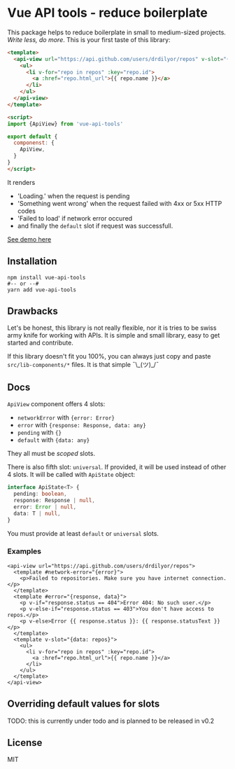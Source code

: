 # Vue API tools - reduce boilerplate

This package helps to reduce boilerplate in small to medium-sized projects.
*Write less, do more*. This is your first taste of this library:

```html
<template>
  <api-view url="https://api.github.com/users/drdilyor/repos" v-slot="{data: repos}">
    <ul>
      <li v-for="repo in repos" :key="repo.id">
        <a :href="repo.html_url">{{ repo.name }}</a>
      </li>
    </ul>
  </api-view>
</template>

<script>
import {ApiView} from 'vue-api-tools'

export default {
  componenst: {
    ApiView,
  }
}
</script>
```

It renders
- 'Loading.' when the request is pending
- 'Something went wrong' when the request failed with 4xx or 5xx HTTP codes
- 'Failed to load' if network error occured 
- and finally the `default` slot if request was successfull.

[See demo here](https://codesandbox.io/s/vue-api-tools-example-ke8uv?file=/src/App.vue)

## Installation
```shell
npm install vue-api-tools
#-- or --#
yarn add vue-api-tools
```

## Drawbacks
Let's be honest, this library is not really flexible, nor it is tries
to be swiss army knife for working with APIs. It is simple and small
library, easy to get started and contribute.

If this library doesn't fit you 100%, you can always just copy and
paste `src/lib-components/*` files. It is that simple ¯\\\_(ツ)_/¯

## Docs
`ApiView` component offers 4 slots:
- `networkError` with `{error: Error}`
- `error` with `{response: Response, data: any}`
- `pending` with `{}`
- `default` with `{data: any}`

They all must be *scoped* slots.

There is also fifth slot: `universal`. If provided, it will be used
instead of other 4 slots. It will be called with `ApiState` object:
```ts
interface ApiState<T> {
  pending: boolean,
  response: Response | null,
  error: Error | null,
  data: T | null,
}
```
You must provide at least `default` or `universal` slots.

### Examples
```vue
<api-view url="https://api.github.com/users/drdilyor/repos">
  <template #network-error="{error}">
    <p>Failed to repositories. Make sure you have internet connection.</p>
  </template>
  <template #error="{response, data}">
    <p v-if="response.status == 404">Error 404: No such user.</p>
    <p v-else-if="response.status == 403">You don't have access to repos.</p>
    <p v-else>Error {{ response.status }}: {{ response.statusText }}</p>
  </template>
  <template v-slot="{data: repos}">
    <ul>
      <li v-for="repo in repos" :key="repo.id">
        <a :href="repo.html_url">{{ repo.name }}</a>
      </li>
    </ul>
  </template>
</api-view>
```

## Overriding default values for slots
TODO: this is currently under todo and is planned to be released in v0.2

## License
MIT
